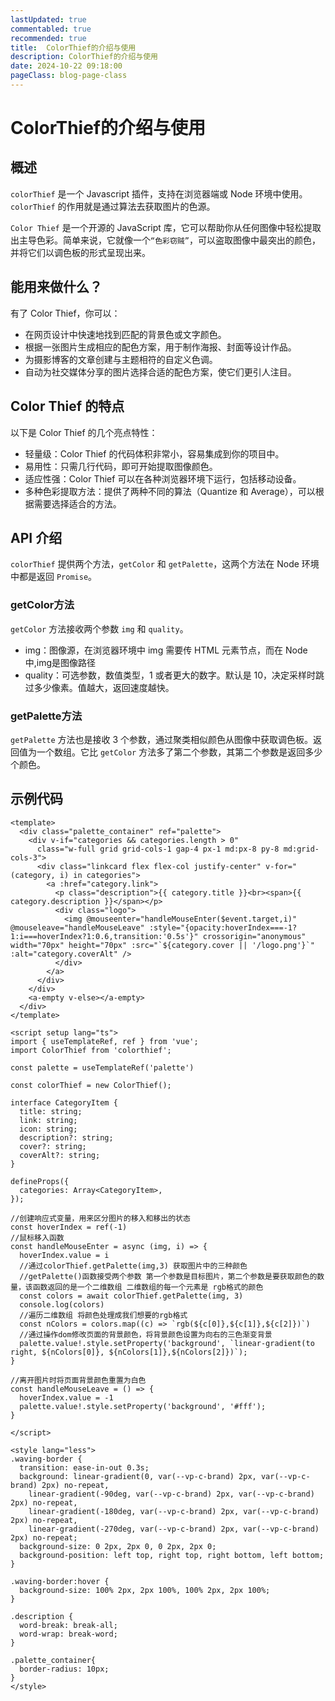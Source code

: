 ```yaml
---
lastUpdated: true
commentabled: true
recommended: true
title:  ColorThief的介绍与使用
description: ColorThief的介绍与使用
date: 2024-10-22 09:18:00
pageClass: blog-page-class
---
```


# ColorThief的介绍与使用 #

## 概述 ##

`colorThief` 是一个 Javascript 插件，支持在浏览器端或 Node 环境中使用。`colorThief` 的作用就是通过算法去获取图片的色源。

`Color Thief` 是一个开源的 JavaScript 库，它可以帮助你从任何图像中轻松提取出主导色彩。简单来说，它就像一个`“色彩窃贼”`，可以盗取图像中最突出的颜色，并将它们以调色板的形式呈现出来。

## 能用来做什么？ ##

有了 Color Thief，你可以：

- 在网页设计中快速地找到匹配的背景色或文字颜色。
- 根据一张图片生成相应的配色方案，用于制作海报、封面等设计作品。
- 为摄影博客的文章创建与主题相符的自定义色调。
- 自动为社交媒体分享的图片选择合适的配色方案，使它们更引人注目。

## Color Thief 的特点 ##

以下是 Color Thief 的几个亮点特性：

- 轻量级：Color Thief 的代码体积非常小，容易集成到你的项目中。
- 易用性：只需几行代码，即可开始提取图像颜色。
- 适应性强：Color Thief 可以在各种浏览器环境下运行，包括移动设备。
- 多种色彩提取方法：提供了两种不同的算法（Quantize 和 Average），可以根据需要选择适合的方法。

## API 介绍 ##

`colorThief` 提供两个方法，`getColor` 和 `getPalette`，这两个方法在 Node 环境中都是返回 `Promise`。

### getColor方法 ###

`getColor` 方法接收两个参数 `img` 和 `quality`。

- img：图像源，在浏览器环境中 img 需要传 HTML 元素节点，而在 Node 中,img是图像路径
- quality：可选参数，数值类型，1 或者更大的数字。默认是 10，决定采样时跳过多少像素。值越大，返回速度越快。

### getPalette方法 ###

`getPalette` 方法也是接收 3 个参数，通过聚类相似颜色从图像中获取调色板。返回值为一个数组。它比 `getColor` 方法多了第二个参数，其第二个参数是返回多少个颜色。

## 示例代码 ##

```vue
<template>
  <div class="palette_container" ref="palette">
    <div v-if="categories && categories.length > 0"
      class="w-full grid grid-cols-1 gap-4 px-1 md:px-8 py-8 md:grid-cols-3">
      <div class="linkcard flex flex-col justify-center" v-for="(category, i) in categories">
        <a :href="category.link">
          <p class="description">{{ category.title }}<br><span>{{ category.description }}</span></p>
          <div class="logo">
            <img @mouseenter="handleMouseEnter($event.target,i)" @mouseleave="handleMouseLeave" :style="{opacity:hoverIndex===-1?1:i===hoverIndex?1:0.6,transition:'0.5s'}" crossorigin="anonymous" width="70px" height="70px" :src="`${category.cover || '/logo.png'}`" :alt="category.coverAlt" />
          </div>
        </a>
      </div>
    </div>
    <a-empty v-else></a-empty>
  </div>
</template>

<script setup lang="ts">
import { useTemplateRef, ref } from 'vue';
import ColorThief from 'colorthief';

const palette = useTemplateRef('palette')

const colorThief = new ColorThief();

interface CategoryItem {
  title: string;
  link: string;
  icon: string;
  description?: string;
  cover?: string;
  coverAlt?: string;
}

defineProps({
  categories: Array<CategoryItem>,
});

//创建响应式变量，用来区分图片的移入和移出的状态
const hoverIndex = ref(-1)
//鼠标移入函数
const handleMouseEnter = async (img, i) => {
  hoverIndex.value = i
  //通过colorThief.getPalette(img,3) 获取图片中的三种颜色
  //getPalette()函数接受两个参数 第一个参数是目标图片，第二个参数是要获取颜色的数量，该函数返回的是一个二维数组 二维数组的每一个元素是 rgb格式的颜色
  const colors = await colorThief.getPalette(img, 3)
  console.log(colors)
  //遍历二维数组 将颜色处理成我们想要的rgb格式
  const nColors = colors.map((c) => `rgb(${c[0]},${c[1]},${c[2]})`)
  //通过操作dom修改页面的背景颜色，将背景颜色设置为向右的三色渐变背景
  palette.value!.style.setProperty('background', `linear-gradient(to right, ${nColors[0]}, ${nColors[1]},${nColors[2]})`);
}

//离开图片时将页面背景颜色重置为白色
const handleMouseLeave = () => {
  hoverIndex.value = -1
  palette.value!.style.setProperty('background', '#fff');
}

</script>

<style lang="less">
.waving-border {
  transition: ease-in-out 0.3s;
  background: linear-gradient(0, var(--vp-c-brand) 2px, var(--vp-c-brand) 2px) no-repeat,
    linear-gradient(-90deg, var(--vp-c-brand) 2px, var(--vp-c-brand) 2px) no-repeat,
    linear-gradient(-180deg, var(--vp-c-brand) 2px, var(--vp-c-brand) 2px) no-repeat,
    linear-gradient(-270deg, var(--vp-c-brand) 2px, var(--vp-c-brand) 2px) no-repeat;
  background-size: 0 2px, 2px 0, 0 2px, 2px 0;
  background-position: left top, right top, right bottom, left bottom;
}

.waving-border:hover {
  background-size: 100% 2px, 2px 100%, 100% 2px, 2px 100%;
}

.description {
  word-break: break-all;
  word-wrap: break-word;
}

.palette_container{
  border-radius: 10px;
}
</style>
```

